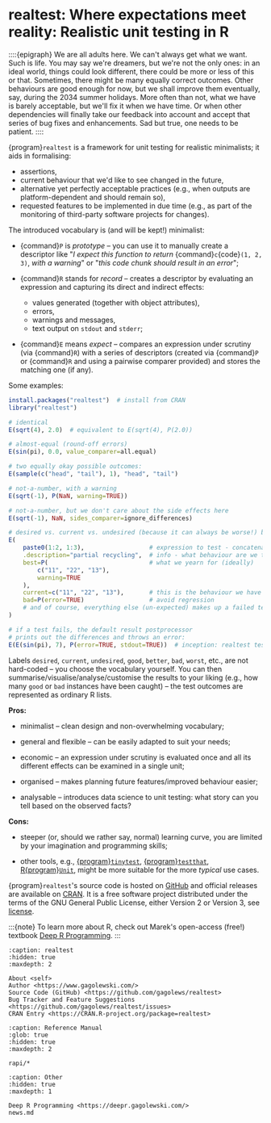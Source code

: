 # realtest: Where expectations meet reality: Realistic unit testing in R

::::{epigraph}
We are all adults here. We can't always get what we want.
Such is life. You may say we're dreamers, but we're not the only ones:
in an ideal world, things could look different, there could be more
or less of this or that. Sometimes, there might be many equally correct
outcomes. Other behaviours are good enough for now, but we shall improve
them eventually, say, during the 2034 summer holidays. More often than not,
what we have is barely acceptable, but we'll fix it when we have time.
Or when other dependencies will finally take our feedback into account
and accept that series of bug fixes and enhancements.
Sad but true, one needs to be patient.
::::

{program}`realtest` is a framework for unit testing
for realistic minimalists; it aids in formalising:

- assertions,
- current behaviour that we'd like to see changed in the future,
- alternative yet perfectly acceptable practices (e.g., when outputs
  are platform-dependent and should remain so),
- requested features to be implemented in due time
  (e.g., as part of the monitoring of third-party
  software projects for changes).


The introduced vocabulary is (and will be kept!) minimalist:

- {command}`P` is *prototype* – you can use it to manually create a descriptor like
  "*I expect this function to return* {command}`c`{code}`(1, 2, 3)`, *with a warning*"
  or "*this code chunk should result in an error*";

- {command}`R` stands for *record* – creates a descriptor by evaluating an
  expression and capturing its direct and indirect effects:

  - values generated (together with object attributes),
  - errors,
  - warnings and messages,
  - text output on `stdout` and `stderr`;

- {command}`E` means *expect* – compares an expression under scrutiny (via {command}`R`)
  with a series of descriptors (created via {command}`P` or {command}`R` and using
  a pairwise comparer provided) and stores the matching one (if any).


Some examples:

```r
install.packages("realtest")  # install from CRAN
library("realtest")

# identical
E(sqrt(4), 2.0)  # equivalent to E(sqrt(4), P(2.0))

# almost-equal (round-off errors)
E(sin(pi), 0.0, value_comparer=all.equal)

# two equally okay possible outcomes:
E(sample(c("head", "tail"), 1), "head", "tail")

# not-a-number, with a warning
E(sqrt(-1), P(NaN, warning=TRUE))

# not-a-number, but we don't care about the side effects here
E(sqrt(-1), NaN, sides_comparer=ignore_differences)

# desired vs. current vs. undesired (because it can always be worse!) behaviour
E(
    paste0(1:2, 1:3),                  # expression to test - concatenation
    .description="partial recycling",  # info - what behaviour are we testing?
    best=P(                            # what we yearn for (ideally)
        c("11", "22", "13"),
        warning=TRUE
    ),
    current=c("11", "22", "13"),       # this is the behaviour we have now
    bad=P(error=TRUE)                  # avoid regression
    # and of course, everything else (un-expected) makes up a failed test
)

# if a test fails, the default result postprocessor
# prints out the differences and throws an error:
E(E(sin(pi), 7), P(error=TRUE, stdout=TRUE))  # inception: realtest tests itself
```

<!--
% COMMENT
% s <- summary(test_dir("~/R/realtest/tests"))
% knitr::kable(table(s[[".file"]], s[["match"]]))
-->

Labels `desired`, `current`, `undesired`, `good`, `better`,
`bad`, `worst`, etc., are not hard-coded – you choose the vocabulary yourself.
You can then summarise/visualise/analyse/customise the results to your liking
(e.g., how many `good` or `bad` instances have been caught) –
the test outcomes are represented as ordinary R lists.

**Pros:**

* minimalist – clean design and non-overwhelming vocabulary;

* general and flexible – can be easily adapted to suit your needs;

* economic – an expression under scrutiny is evaluated once and
  all its different effects can be examined in a single unit;

* organised – makes planning future features/improved behaviour easier;

* analysable – introduces data science to unit testing: what story
  can you tell based on the observed facts?

**Cons:**

* steeper (or, should we rather say, normal) learning curve, you are
  limited by your imagination and programming skills;

* other tools, e.g.,
  [{program}`tinytest`](https://CRAN.R-project.org/package=tinytest),
  [{program}`testthat`](https://CRAN.R-project.org/package=testthat),
  [R{program}`Unit`](https://CRAN.R-project.org/package=RUnit),
  might be more suitable for the more *typical* use cases.

{program}`realtest`'s source code is hosted on
[GitHub](https://github.com/gagolews/realtest) and official releases
are available on [CRAN](https://cran.r-project.org/package=realtest).
It is a free software project distributed under the terms of the
GNU General Public License, either Version 2 or Version 3, see
[license](https://raw.githubusercontent.com/gagolews/realtest/master/LICENSE).

:::{note}
To learn more about R, check out Marek's open-access (free!) textbook
[Deep R Programming](https://deepr.gagolewski.com/).
:::

```{toctree}
:caption: realtest
:hidden: true
:maxdepth: 2

About <self>
Author <https://www.gagolewski.com/>
Source Code (GitHub) <https://github.com/gagolews/realtest>
Bug Tracker and Feature Suggestions <https://github.com/gagolews/realtest/issues>
CRAN Entry <https://CRAN.R-project.org/package=realtest>
```

```{toctree}
:caption: Reference Manual
:glob: true
:hidden: true
:maxdepth: 2

rapi/*
```

<!--
% rapi.md
-->


```{toctree}
:caption: Other
:hidden: true
:maxdepth: 1

Deep R Programming <https://deepr.gagolewski.com/>
news.md
```
